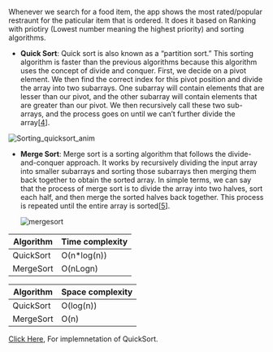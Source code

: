 Whenever we search for a food item, the app shows the most rated/popular restraunt for the paticular item that is ordered. 
It does it based on Ranking with priotiry (Lowest number meaning the highest priority) and sorting algorithms.

- **Quick Sort**: Quick sort is also known as a “partition sort.” This sorting algorithm is faster than the previous algorithms because this algorithm uses the concept of divide and conquer. First, we decide on a pivot element. We then find the correct index for this pivot position and divide the array into two subarrays. One subarray will contain elements that are lesser than our pivot, and the other subarray will contain elements that are greater than our pivot. We then recursively call these two sub-arrays, and the process goes on until we can’t further divide the array[[4](https://builtin.com/machine-learning/fastest-sorting-algorithm)].
  
![Sorting_quicksort_anim](https://github.com/JadenEkbote/portfolio.github.io/assets/97228905/52ad684a-b132-4f07-ba90-d1f1ecd2cce5)

- **Merge Sort**: Merge sort is a sorting algorithm that follows the divide-and-conquer approach. It works by recursively dividing the input array into smaller subarrays and sorting those subarrays then merging them back together to obtain the sorted array. In simple terms, we can say that the process of merge sort is to divide the array into two halves, sort each half, and then merge the sorted halves back together. This process is repeated until the entire array is sorted[[5](https://www.geeksforgeeks.org/merge-sort/)].

  ![mergesort](https://github.com/JadenEkbote/portfolio.github.io/assets/97228905/bc8b4632-2880-4440-a8e2-589ce5f81dfd)


| Algorithm | Time complexity |
|----------|----------|
| QuickSort  | O(n*log(n))| 
| MergeSort  | O(nLogn) | 

| Algorithm | Space complexity |
|----------|----------|
| QuickSort  | O(log(n)) | 
| MergeSort  | O(n) | 
  
[Click Here](https://github.com/JadenEkbote/DSA/blob/main/basic/quicksort.c), For implemnetation of QuickSort.
